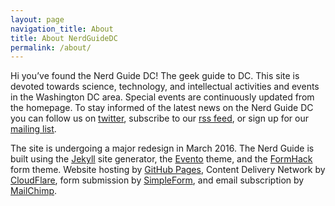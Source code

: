 ```yaml
---
layout: page
navigation_title: About
title: About NerdGuideDC
permalink: /about/
---
```


Hi you’ve found the Nerd Guide DC! The geek guide to DC.
This site is devoted towards science, technology, and
intellectual activities and events in the Washington DC area.
Special events are continuously updated from the homepage.
To stay informed of the latest news on the Nerd Guide DC
you can follow us on [twitter](//twitter.com/drmajormccheese),
subscribe to our [rss feed](/feed.xml), or
sign up for our [mailing list](http://eepurl.com/bRLrNP).

The site is undergoing a major redesign in March 2016.
The Nerd Guide is built using the
[Jekyll](//jekyllrb.com/) site generator, the
[Evento](//github.com/boyney123/evento) theme, and the
[FormHack](http://formhack.io) form theme. Website
hosting by [GitHub Pages](https://pages.github.com),
Content Delivery Network by [CloudFlare](https://www.cloudflare.com),
form submission by [SimpleForm](https://getsimpleform.com/),
and email subscription by [MailChimp](http://mailchimp.com/).
